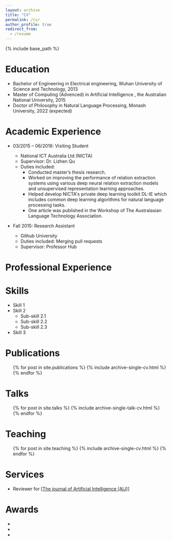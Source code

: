 ```yaml
---
layout: archive
title: "CV"
permalink: /cv/
author_profile: true
redirect_from:
  - /resume
---
```


{% include base_path %}

Education
======
* Bachelor of Engineering in Electrical engineering, Wuhan University of Science and Technology, 2013
* Master of Computing (Advenced) in Artificial Intelligence , the Australian National University, 2015
* Doctor of Philosophy in Natural Language Processing, Monash University, 2022 (expected)

Academic Experience
======
* 03/2015 – 06/2016: Visiting Student
  * National ICT Australia Ltd (NICTA)
  * Supervisor: Dr. Lizhen Qu
  * Duties included: 
    * Conducted master’s thesis research.
    * Worked on improving the performance of relation extraction systems using various deep neural relation extraction models and unsupervised representation learning approaches.
    * Helped develop NICTA's private deep learning toolkit DL-IE which includes common deep learning algorithms for natural language processing tasks.
    * One article was published in the Workshop of The Australasian Language Technology Association.

* Fall 2015: Research Assistant
  * Github University
  * Duties included: Merging pull requests
  * Supervisor: Professor Hub

Professional Experience
======

Skills
======
* Skill 1
* Skill 2
  * Sub-skill 2.1
  * Sub-skill 2.2
  * Sub-skill 2.3
* Skill 3

Publications
======
  <ul>{% for post in site.publications %}
    {% include archive-single-cv.html %}
  {% endfor %}</ul>
  
Talks
======
  <ul>{% for post in site.talks %}
    {% include archive-single-talk-cv.html %}
  {% endfor %}</ul>
  
Teaching
======
  <ul>{% for post in site.teaching %}
    {% include archive-single-cv.html %}
  {% endfor %}</ul>
  
Services
======
* Reviewer for [[The journal of Artificial Intelligence (AIJ)]](https://www.journals.elsevier.com/artificial-intelligence)

Awards
======
*
*
*
